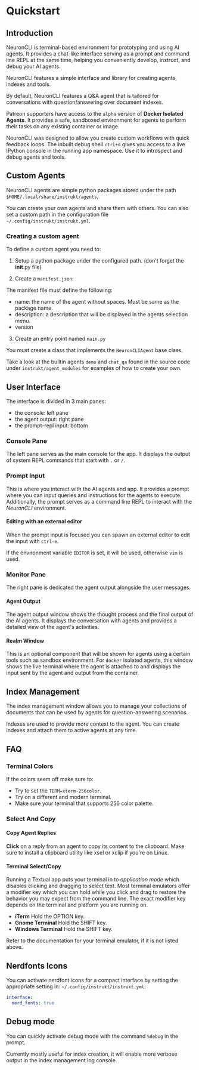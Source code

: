 # Quickstart

## Introduction

NeuronCLI is terminal-based environment for prototyping and using AI agents. It provides
a chat-like interface serving as a prompt and command line REPL at the same time,
helping you conveniently develop, instruct, and debug your AI agents. 

NeuronCLI features a simple interface and library for creating agents, indexes and tools.

By default, NeuronCLI features a Q&A agent that is tailored for conversations with
question/answering over document indexes.

Patreon supporters have access to the `alpha` version of **Docker Isolated Agents**. It
provides a safe, sandboxed environment for agents to perform their tasks on any existing
container or image. 

NeuronCLI was designed to allow you create custom workflows with quick feedback loops.
The inbuilt debug shell `ctrl+d` gives you access to a live IPython console in the
running app namespace. Use it to introspect and debug agents and tools.

## Custom Agents

NeuronCLI agents are simple python packages stored under the path `$HOME/.local/share/instrukt/agents`.

You can create your own agents and share them with others. You can also set a custom path in the configuration file `~/.config/instrukt/instrukt.yml`. 

### Creating a custom agent

To define a custom agent you need to:

1. Setup a python package under the configured path. (don't forget the __init__.py file)

2. Create a `manifest.json`:

The manifest file must define the following:
- name: the name of the agent without spaces. Must be same as the package name.
- description: a description that will be displayed in the agents selection menu.
- version

3. Create an entry point named `main.py`

You must create a class that implements the `NeuronCLIAgent` base class.


Take a look at the builtin agents `demo` and `chat_qa` found in the source code under
`instrukt/agent_modules` for examples of how to create your own.

## User Interface

The interface is divided in 3 main panes:

- the console: left pane
- the agent output: right pane
- the prompt-repl input: bottom

### Console Pane

The left pane serves as the main console for the app. It displays the output of system
REPL commands that start with `.` or `/`.


### Prompt Input
This is where you interact with the AI agents and app. It provides a prompt where you
can input queries and instructions for the agents to execute. Additionally, the prompt
serves as a command line REPL to interact with the *NeuronCLI* environment.

#### Editing with an external editor

When the prompt input is focused you can spawn an external editor to edit the input with
`ctrl-e`.

If the environment variable `EDITOR` is set, it will be used, otherwise `vim` is used.

### Monitor Pane
The right pane is dedicated the agent output alongside the user messages.

#### Agent Output

The agent output window shows the thought process and the final output of the AI agents.
It displays the conversation with agents and provides a detailed view of the agent's
activities.


#### Realm Window

This is an optional component that will be shown for agents using a certain tools such
as sandbox environment. For `docker` isolated agents, this window shows the live
terminal where the agent is attached to and displays the input sent by the agent and
output from the container.

## Index Management

The index management window allows you to manage your collections of documents that can
be used by agents for question-answering scenarios. 

Indexes are used to provide more context to the agent. You can create indexes and attach
them to active agents at any time.

## FAQ

### Terminal Colors

If the colors seem off make sure to:

- Try to set the `TERM=xterm-256color`.
- Try on a different and modern terminal.
- Make sure your terminal that supports 256 color palette.


### Select And Copy

#### Copy Agent Replies

**Click** on a reply from an agent to copy its content to the clipboard.
Make sure to install a clipboard utility like xsel or xclip if you're on Linux.

#### Terminal Select/Copy

Running a Textual app puts your terminal in to *application mode* which disables clicking and dragging to select text.
Most terminal emulators offer a modifier key which you can hold while you click and drag to restore the behavior you
may expect from the command line. The exact modifier key depends on the terminal and platform you are running on.

- **iTerm** Hold the OPTION key.
- **Gnome Terminal** Hold the SHIFT key.
- **Windows Terminal** Hold the SHIFT key.

Refer to the documentation for your terminal emulator, if it is not listed above.

## Nerdfonts Icons

You can activate nerdfont icons for a compact interface by setting the appropriate
setting in: `~/.config/instrukt/instrukt.yml`:

```yaml
interface:
  nerd_fonts: true

```

## Debug mode

You can quickly activate debug mode with the command `%debug` in the prompt.

Currently mostly useful for index creation, it will enable more verbose output in the
index management log console.
